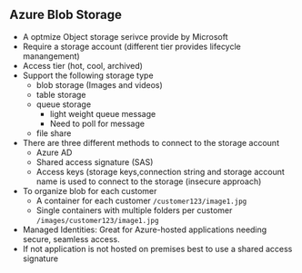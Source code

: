 ## Azure Blob Storage
- A optmize Object storage serivce provide by Microsoft
- Require a storage account (different tier provides lifecycle manangement)
- Access tier (hot, cool, archived) 
- Support the following storage type
  - blob storage (Images and videos)
  - table storage
  - queue storage
    - light weight queue message
    - Need to poll for message
  - file share
- There are three different methods to connect to the storage account
  - Azure AD
  - Shared access signature (SAS) 
  - Access keys (storage keys,connection string and storage account name is used to connect to the storage (insecure approach)
- To organize blob for each customer
  - A container for each customer `/customer123/image1.jpg`
  - Single containers with multiple folders per customer `/images/customer123/image1.jpg`
- Managed Identities: Great for Azure-hosted applications needing secure, seamless access.
- If not application is not hosted on premises best to use a shared access signature
